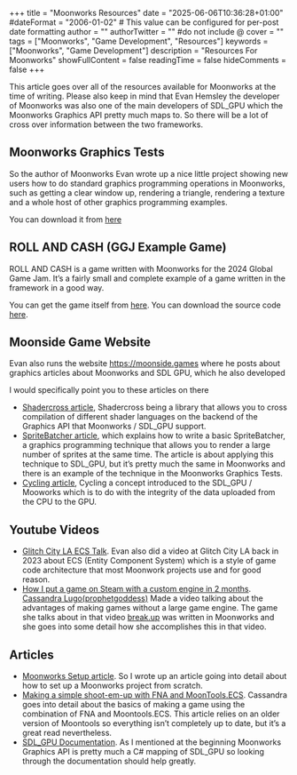 +++
title = "Moonworks Resources"
date = "2025-06-06T10:36:28+01:00"
#dateFormat = "2006-01-02" # This value can be configured for per-post date formatting
author = ""
authorTwitter = "" #do not include @
cover = ""
tags = ["Moonworks", "Game Development", "Resources"]
keywords = ["Moonworks", "Game Development"]
description = "Resources For Moonworks"
showFullContent = false
readingTime = false
hideComments = false
+++

This article goes over all of the resources available for Moonworks at the time of writing. Please also keep in mind that Evan Hemsley the developer of Moonworks was also one of the main developers of SDL_GPU which the  Moonworks Graphics API pretty much maps to. So there will be a lot of cross over information between the two frameworks.

## Moonworks Graphics Tests

So the author of Moonworks Evan wrote up a nice little project showing new users how to do standard graphics programming operations in Moonworks, such as getting a clear window up, rendering a triangle, rendering a texture and a whole host of other graphics programming examples.

You can download it from [here](https://github.com/MoonsideGames/MoonWorksGraphicsTests/tree/main)


## ROLL AND CASH (GGJ Example Game)

ROLL AND CASH is a game written with Moonworks for the 2024 Global Game Jam. It’s a fairly small and complete example of a game written in the framework in a good way.

You can get the game itself from [here](https://prophetgoddess.itch.io/roll-and-cash-grocery-lords).
You can download the source code [here](https://github.com/thatcosmonaut/GGJ2024).

## Moonside Game Website

 Evan also runs the website https://moonside.games where he posts about graphics articles about Moonworks and SDL GPU, which he also developed

I would specifically point you to these articles on there
- [Shadercross article](https://moonside.games/posts/introducing-sdl-shadercross/), Shadercross being a library that allows you to cross compilation of different shader languages on the backend of the Graphics API that Moonworks / SDL_GPU support.
- [SpriteBatcher article](https://moonside.games/posts/sdl-gpu-sprite-batcher/), which explains how to write a basic SpriteBatcher, a graphics programming technique that allows you to render a large number of sprites at the same time. The article is about applying this technique to SDL_GPU, but it’s pretty much the same in Moonworks and there is an example of the technique in the Moonworks Graphics Tests.
- [Cycling article](https://moonside.games/posts/sdl-gpu-concepts-cycling/), Cycling a concept introduced to the SDL_GPU / Mooworks which is to do with the integrity of the data uploaded from the CPU to the GPU.

## Youtube Videos

- [Glitch City LA ECS Talk](https://www.youtube.com/watch?v=v8OkkHSQjWg). Evan also did a video at Glitch City LA back in 2023 about ECS (Entity Component System) which is a style of game code architecture that most Moonwork projects use and for good reason.
- [How I put a game on Steam with a custom engine in 2 months](https://www.youtube.com/watch?v=YDgiUlXFg3o). [Cassandra Lugo(prophetgoddess)](https://blood.church/) Made a video talking about the advantages of making games without a large game engine. The game she talks about in that video [break.up](http://break.up) was written in Moonworks and she goes into some detail how she accomplishes this in that video.

## Articles
- [Moonworks Setup article](https://kinaetron.github.io/Blog/posts/moonworks-setup/). So I wrote up an article going into detail about how to set up a Moonworks project from scratch.
- [Making a simple shoot-em-up with FNA and MoonTools.ECS](https://blood.church/posts/2023-09-25-shmup-tutorial/). Cassandra goes into detail about the basics of making a game using the combination of FNA and Moontools.ECS. This article relies on an older version of Moontools so everything isn’t completely up to date, but it’s a great read nevertheless.
- [SDL_GPU Documentation](https://wiki.libsdl.org/SDL3/CategoryGPU). As I mentioned at the beginning Moonworks Graphics API is pretty much a C# mapping of SDL_GPU so looking through the documentation should help greatly.